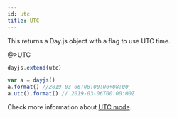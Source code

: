 ```yaml
---
id: utc
title: UTC
---
```


This returns a Day.js object with a flag to use UTC time.

@>UTC

```js
dayjs.extend(utc)

var a = dayjs()
a.format() //2019-03-06T08:00:00+08:00
a.utc().format() // 2019-03-06T00:00:00Z
```

Check more information about [UTC mode](../parse/utc).

